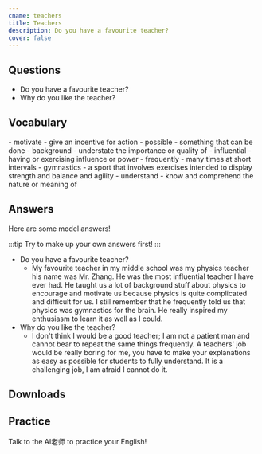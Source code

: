 ```yaml
---
cname: teachers
title: Teachers
description: Do you have a favourite teacher?
cover: false
---
```

<banner></banner>

## Questions

- Do you have a favourite teacher?
- Why do you like the teacher?

## Vocabulary

<vocab-list>
- motivate
  - give an incentive for action
- possible
  - something that can be done
- background
  - understate the importance or quality of
- influential
  - having or exercising influence or power
- frequently
  - many times at short intervals
- gymnastics
  - a sport that involves exercises intended to display strength and balance and agility  
- understand
  - know and comprehend the nature or meaning of

<!-- blank -->

</vocab-list>

## Answers
Here are some model answers!

:::tip
Try to make up your own answers first!
:::

- Do you have a favourite teacher?
  - My favourite teacher in my middle school was my physics teacher his name was Mr. Zhang. He was the most influential teacher I have ever had. He taught us a lot of background stuff about physics to encourage and motivate us because physics is quite complicated and difficult for us. I still remember that he frequently told us that physics was gymnastics for the brain. He really inspired my enthusiasm to learn it as well as I could.
- Why do you like the teacher?
  - I don&#39;t think I would be a good teacher; I am not a patient man and cannot bear to repeat the same things frequently. A teachers&#39; job would be really boring for me, you have to make your explanations as easy as possible for students to fully understand. It is a challenging job, I am afraid I cannot do it.

## Downloads
<downloads></downloads>

## Practice
Talk to the AI老师 to practice your English!
<qrfooter></qrfooter>




